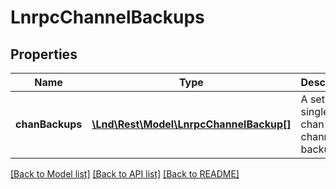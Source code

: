 # LnrpcChannelBackups

## Properties
Name | Type | Description | Notes
------------ | ------------- | ------------- | -------------
**chanBackups** | [**\Lnd\Rest\Model\LnrpcChannelBackup[]**](LnrpcChannelBackup.md) | A set of single-chan static channel backups. | [optional] 

[[Back to Model list]](../README.md#documentation-for-models) [[Back to API list]](../README.md#documentation-for-api-endpoints) [[Back to README]](../README.md)


